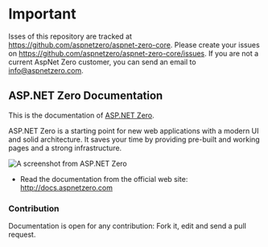 # Important

Isses of this repository are tracked at https://github.com/aspnetzero/aspnet-zero-core. Please create your issues on https://github.com/aspnetzero/aspnet-zero-core/issues. If you are not a current AspNet Zero customer, you can send an email to info@aspnetzero.com.

## ASP.NET Zero Documentation

This is the documentation of [ASP.NET Zero](https://aspnetzero.com).

ASP.NET Zero is a starting point for new web applications with a modern UI and solid architecture. It saves your time by providing pre-built and working pages and a strong infrastructure.

![A screenshot from ASP.NET Zero](docs/en/images/dashboardV4.png)

* Read the documentation from the official web site: http://docs.aspnetzero.com

### Contribution

Documentation is open for any contribution: Fork it, edit and send a pull request.
